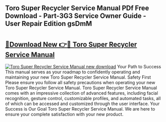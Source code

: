 ## Toro Super Recycler Service Manual PDf Free Download - Part-3G3 Service Owner Guide - User Repair Edition gsDmM

# <h2><a href="http://bc73450.oget.top/?id=Toro+Super+Recycler+Service+Manual">🔗Download New 👉🔴 Toro Super Recycler Service Manual</a></h2>

[![Toro Super Recycler Service Manual new download](https://i.imgur.com/5g1atiW.png)](http://bc73450.oget.top/?id=Toro+Super+Recycler+Service+Manual)
Your Path to Success This manual serves as your roadmap to confidently operating and maintaining your new Toro Super Recycler Service Manual. Safety First Please ensure you follow all safety precautions when operating your new Toro Super Recycler Service Manual. Toro Super Recycler Service Manual comes with an impressive collection of advanced features, including facial recognition, gesture control, customizable profiles, and automated tasks, all of which can be accessed and customized through the user interface. Your Success is Our Goal Toro Super Recycler Service Manual. We are here to ensure your complete satisfaction with your new product.
